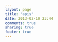 ```yaml
---
layout: page
title: "apis"
date: 2013-02-10 23:44
comments: true
sharing: true
footer: true
---
```

